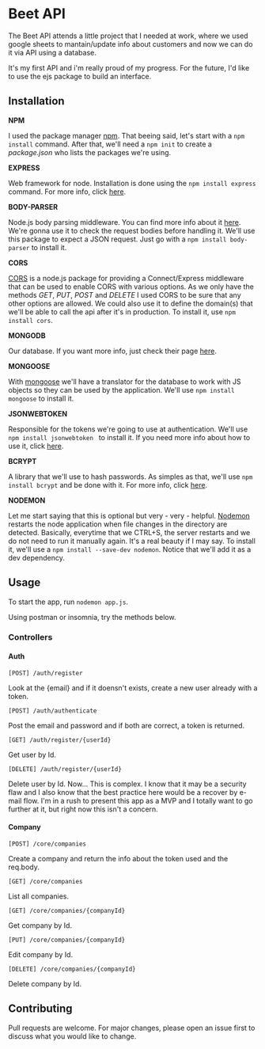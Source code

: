 # Beet API

The Beet API attends a little project that I needed at work, where we used google sheets to mantain/update info about customers and now we can do it via API using a database. 

It's my first API and i'm really proud of my progress. 
For the future, I'd like to use the ejs package to build an interface. 

## Installation

**NPM**

I used the package manager [npm](https://www.npmjs.com/). That beeing said, let's start with a `npm install` command. After that, we'll need a `npm init` to create a *package.json* who lists the packages we're using.

**EXPRESS**

Web framework for node. Installation is done using the `npm install express` command. For more info, click [here](https://www.npmjs.com/package/express).

**BODY-PARSER**

Node.js body parsing middleware. You can find more info about it [here](https://www.npmjs.com/package/body-parser). We're gonna use it to check the request bodies before handling it. We'll use this package to expect a JSON request. Just go with a `npm install body-parser` to install it. 

**CORS**

[CORS](https://www.npmjs.com/package/cors) is a node.js package for providing a Connect/Express middleware that can be used to enable CORS with various options. As we only have the methods *GET*, *PUT*, *POST* and *DELETE* I used CORS to be sure that any other options are allowed. We could also use it to define the domain(s) that we'll be able to call the api after it's in production. To install it, use `npm install cors`.


**MONGODB**

Our database. If you want more info, just check their page [here](https://www.mongodb.com/).

**MONGOOSE**

With [mongoose](https://mongoosejs.com/) we'll have a translator for the database to work with JS objects so they can be used by the application. We'll use `npm install mongoose` to install it. 

**JSONWEBTOKEN**

Responsible for the tokens we're going to use at authentication. We'll use `npm install jsonwebtoken ` to install it. If you need more info about how to use it, click [here](https://www.npmjs.com/package/jsonwebtoken).

**BCRYPT**

A library that we'll use to hash passwords. As simples as that, we'll use `npm install bcrypt` and be done with it. For more info, click [here](https://www.npmjs.com/package/bcrypt).

**NODEMON**

Let me start saying that this is optional but very - very - helpful. [Nodemon](https://www.npmjs.com/package/nodemon) restarts the node application when file changes in the directory are detected. Basically, everytime that we CTRL+S, the server restarts and we do not need to run it manually again. It's a real beauty if I may say. To install it, we'll use a `npm install --save-dev nodemon`. Notice that we'll add it as a dev dependency. 


## Usage

To start the app, run `nodemon app.js`.

Using postman or insomnia, try the methods below.

### Controllers

#### Auth

`
[POST]
/auth/register
`

Look at the {email} and if it doensn't exists, create a new user already with a token. 

`
[POST]
/auth/authenticate 
`

Post the email and password and if both are correct, a token is returned. 

`
[GET]
/auth/register/{userId}
`

Get user by Id. 

``
[DELETE]
/auth/register/{userId}
``

Delete user by Id. 
Now... This is complex. I know that it may be a security flaw and I also know that the best practice here would be a recover by e-mail flow. I'm in a rush to present this app as a MVP and I totally want to go further at it, but right now this isn't a concern. 

#### Company

`
[POST]
/core/companies
`

Create a company and return the info about the token used and the req.body. 

`
[GET]
/core/companies
`

List all companies. 

`
[GET]
/core/companies/{companyId}
`

Get company by Id. 

``
[PUT]
/core/companies/{companyId}
``

Edit company by Id. 

``
[DELETE]
/core/companies/{companyId}
``

Delete company by Id.

## Contributing
Pull requests are welcome. For major changes, please open an issue first to discuss what you would like to change.